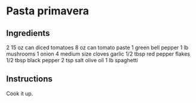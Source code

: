 Pasta primavera
===============

Ingredients
-----------
2 15 oz can diced tomatoes
8 oz can tomato paste
1 green bell pepper
1 lb mushrooms
1 onion
4 medium size cloves garlic
1/2 tbsp red pepper flakes
1/2 tbsp black pepper
2 tsp salt
olive oil
1 lb spaghetti

Instructions
------------
Cook it up.
